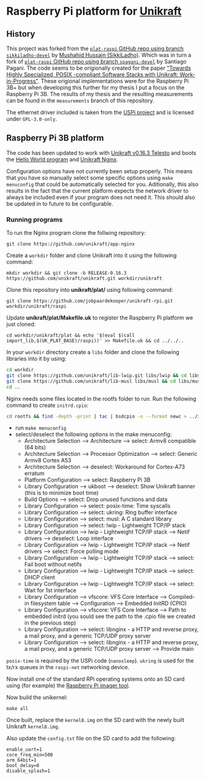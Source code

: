 # Raspberry Pi platform for [Unikraft](https://unikraft.org)

## History

This project was forked from the [`plat-raspi` GitHub repo using branch `sikkiladho-devel`](https://github.com/SikkiLadho/plat-raspi/tree/sikkiladho-devel) by [Mushahid Hussain (SikkiLadho)](https://github.com/SikkiLadho). Which was in turn a fork of [`plat-raspi` GitHub repo using branch `spagani-devel`](https://github.com/unikraft/plat-raspi/tree/spagani-devel) by Santiago Pagani. The code seems to be origionally created for the paper ["Towards Highly Specialized, POSIX -compliant Software Stacks with Unikraft: Work-in-Progress"](https://ieeexplore.ieee.org/document/9244044). These origional implementations were for the Raspberry Pi 3B+ but when developing this further for my thesis I put a focus on the Raspberry Pi 3B. The results of my thesis and the resulting measurements can be found in the `measurements` branch of this repository.

The ethernet driver included is taken from the [USPi project](https://github.com/rsta2/uspi/tree/master) and is licensed under `GPL-3.0-only`.

## Raspberry Pi 3B platform

The code has been updated to work with [Unikraft v0.16.3 Telesto](https://github.com/unikraft/unikraft/releases/tag/RELEASE-0.16.3) and boots the [Hello World program](https://github.com/unikraft/app-helloworld) and [Unikraft Nginx](https://github.com/unikraft/app-nginx). 
 
Configuration options have not currently been setup properly. This means that you have so manually select some specific options using `make menuconfig` that could be automatically selected for you. Aditionally, this also results in the fact that the current platform expects the network driver to always be included even if your program does not need it. This should also be updated in to future to be configurable.

### Running programs

To run the Nginx program clone the follwing repository:
```
git clone https://github.com/unikraft/app-nginx
```

Create a `workdir` folder and clone Unikraft into it using the following command:
```
mkdir workdir && git clone -b RELEASE-0.16.3 https://github.com/unikraft/unikraft.git workdir/unikraft
```

Clone this repository into **unikraft/plat/** using following command:
```
git clone https://github.com/jobpaardekooper/unikraft-rpi.git workdir/unikraft/raspi
```

Update **unikraft/plat/Makefile.uk** to register the Raspberry Pi platform we just cloned:
```
cd workdir/unikraft/plat && echo '$(eval $(call import_lib,$(UK_PLAT_BASE)/raspi))' >> Makefile.uk && cd ../../..
```

In your `workdir` directory create a `libs` folder and clone the following libraries into it by using:
```bash
cd workdir
git clone https://github.com/unikraft/lib-lwip.git libs/lwip && cd libs/lwip && git checkout e20459c47a6b5ab16967c15b220686c5be50d4d7 && cd ../..
git clone https://github.com/unikraft/lib-musl libs/musl && cd libs/musl && git checkout fd1abc9257b40a74c69b3a40467a453bf8892439 && cd ../..
cd ..
```

Nginx needs some files located in the rootfs folder to run. Run the following command to create `initrd.cpio`:
```bash
cd rootfs && find -depth -print | tac | bsdcpio -o --format newc > ../initrd.cpio && cd ..
```

- run `make menuconfig`
- select/deselect the following options in the make menuconfig:
	- Architecture Selection --> Architecture --> select: Armv8 compatible (64 bits)
	- Architecture Selection --> Processor Optimization --> select: Generic Armv8 Cortex A53
	- Architecture Selection --> deselect: Workaround for Cortex-A73 erratum
	- Platform Configuration --> select: Raspberry Pi 3B
	- Library Configuration --> ukboot --> deselect: Show Unikraft banner (this is to minimize boot time)
	- Build Options --> select: Drop unused functions and data
	- Library Configuration --> select: posix-time: Time syscalls
	- Library Configuration --> select: ukring: Ring buffer interface
	- Library Configuration --> select: musl: A C standard library
	- Library Configuration --> select: lwip - Lightweight TCP/IP stack
	- Library Configuration --> lwip - Lightweight TCP/IP stack --> Netif drivers --> deselect: Loop interface
	- Library Configuration --> lwip - Lightweight TCP/IP stack --> Netif drivers --> select: Force polling mode
	- Library Configuration --> lwip - Lightweight TCP/IP stack --> select: Fail boot without netifs
	- Library Configuration --> lwip - Lightweight TCP/IP stack --> select: DHCP client
	- Library Configuration --> lwip - Lightweight TCP/IP stack --> select: Wait for 1st interface
	- Library Configuration --> vfscore: VFS Core Interface --> Compiled-in filesystem table --> Configuration --> Embedded InitRD (CPIO)
	- Library Configuration --> vfscore: VFS Core Interface --> Path to embedded initrd (you sould see the path to the .cpio file we created in the previous step)
	- Library Configuration --> select: libnginx - a HTTP and reverse proxy, a mail proxy, and a generic TCP/UDP proxy server
	- Library Configuration --> select: libnginx - a HTTP and reverse proxy, a mail proxy, and a generic TCP/UDP proxy server --> Provide main 

`posix-time` is required by the USPi code (`nanosleep`).
`ukring` is used for the tx/rx queues in the `raspi-net` networking device.

Now install one of the standard RPi operating systems onto an SD card using (for example) the [Raspberry Pi imager tool](https://www.raspberrypi.com/software/).

Now build the unikernel:
```
make all
```

Once built, replace the `kernel8.img` on the SD card with the newly built Unikraft `kernel8.img`.

Also update the `config.txt` file on the SD card to add the following:
```
enable_uart=1
core_freq_min=500
arm_64bit=1
boot_delay=0
disable_splash=1
```
